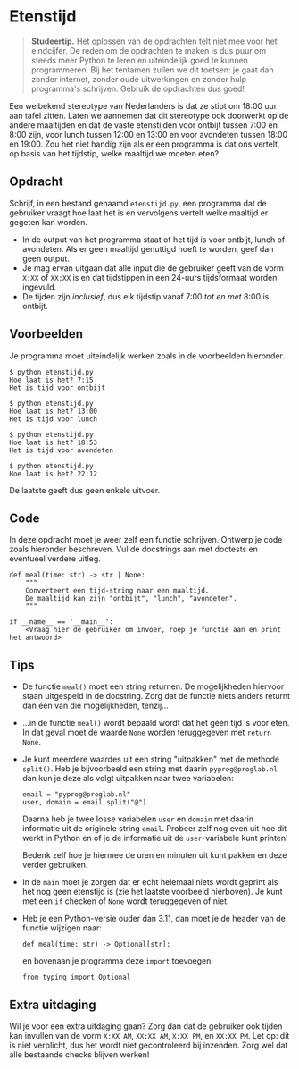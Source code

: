 # Etenstijd

> **Studeertip.** Het oplossen van de opdrachten telt niet mee voor het eindcijfer. De reden om de opdrachten te maken is dus puur om steeds meer Python te leren en uiteindelijk goed te kunnen programmeren. Bij het tentamen zullen we dit toetsen: je gaat dan zonder internet, zonder oude uitwerkingen en zonder hulp programma's schrijven. Gebruik de opdrachten dus goed!

Een welbekend stereotype van Nederlanders is dat ze stipt om 18:00 uur aan tafel zitten. Laten we aannemen dat dit stereotype ook doorwerkt op de andere maaltijden en dat de vaste etenstijden voor ontbijt tussen 7:00 en 8:00 zijn, voor lunch tussen 12:00 en 13:00 en voor avondeten tussen 18:00 en 19:00.
Zou het niet handig zijn als er een programma is dat ons vertelt, op basis van het tijdstip, welke maaltijd we moeten eten?

## Opdracht

Schrijf, in een bestand genaamd `etenstijd.py`, een programma dat de gebruiker vraagt hoe laat het is en vervolgens vertelt welke maaltijd er gegeten kan worden.

* In de output van het programma staat of het tijd is voor ontbijt, lunch of avondeten. Als er geen maaltijd genuttigd hoeft te worden, geef dan geen output.
* Je mag ervan uitgaan dat alle input die de gebruiker geeft van de vorm `X:XX` of `XX:XX` is en dat tijdstippen in een 24-uurs tijdsformaat worden ingevuld.
* De tijden zijn *inclusief*, dus elk tijdstip vanaf 7:00 *tot en met* 8:00 is ontbijt.

## Voorbeelden

Je programma moet uiteindelijk werken zoals in de voorbeelden hieronder.

    $ python etenstijd.py
    Hoe laat is het? 7:15
    Het is tijd voor ontbijt

    $ python etenstijd.py
    Hoe laat is het? 13:00
    Het is tijd voor lunch

    $ python etenstijd.py
    Hoe laat is het? 18:53
    Het is tijd voor avondeten

    $ python etenstijd.py
    Hoe laat is het? 22:12

De laatste geeft dus geen enkele uitvoer.

## Code

In deze opdracht moet je weer zelf een functie schrijven. Ontwerp je code zoals hieronder beschreven. Vul de docstrings aan met doctests en eventueel verdere uitleg.

    def meal(time: str) -> str | None:
        """
        Converteert een tijd-string naar een maaltijd.
        De maaltijd kan zijn "ontbijt", "lunch", "avondeten".
        """

    if __name__ == '__main__':
        <Vraag hier de gebruiker om invoer, roep je functie aan en print het antwoord>

## Tips

*   De functie `meal()` moet een string returnen. De mogelijkheden hiervoor staan uitgespeld in de docstring. Zorg dat de functie niets anders returnt dan één van die mogelijkheden, tenzij...

*   ...in de functie `meal()` wordt bepaald wordt dat het géén tijd is voor eten. In dat geval moet de waarde `None` worden teruggegeven met `return None`.

*   Je kunt meerdere waardes uit een string "uitpakken" met de methode `split()`. Heb je bijvoorbeeld een string met daarin `pyprog@proglab.nl` dan kun je deze als volgt uitpakken naar twee variabelen:

        email = "pyprog@proglab.nl"
        user, domain = email.split("@")

    Daarna heb je twee losse variabelen `user` en `domain` met daarin informatie uit de originele string `email`. Probeer zelf nog even uit hoe dit werkt in Python en of je de informatie uit de `user`-variabele kunt printen!

    Bedenk zelf hoe je hiermee de uren en minuten uit kunt pakken en deze verder gebruiken.

*   In de `main` moet je zorgen dat er echt helemaal niets wordt geprint als het nog geen etenstijd is (zie het laatste voorbeeld hierboven). Je kunt met een `if` checken of `None` wordt teruggegeven of niet.

*   Heb je een Python-versie ouder dan 3.11, dan moet je de header van de functie wijzigen naar:

        def meal(time: str) -> Optional[str]:

    en bovenaan je programma deze `import` toevoegen:

        from typing import Optional

## Extra uitdaging

Wil je voor een extra uitdaging gaan? Zorg dan dat de gebruiker ook tijden kan invullen van de vorm `X:XX AM`, `XX:XX AM`, `X:XX PM`, en `XX:XX PM`. Let op: dit is niet verplicht, dus het wordt niet gecontroleerd bij inzenden. Zorg wel dat alle bestaande checks blijven werken!
